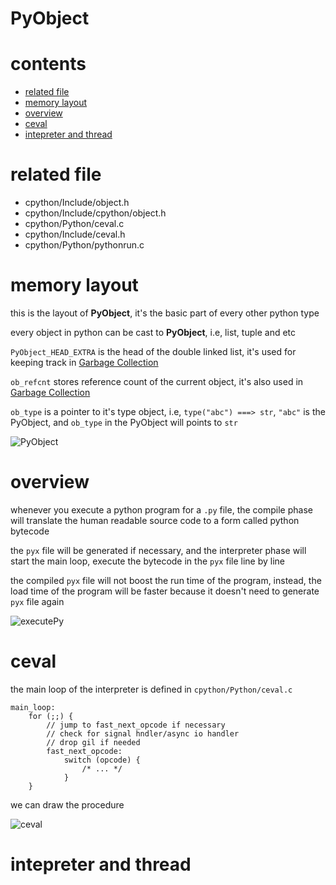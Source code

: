# PyObject

# contents

* [related file](#related-file)
* [memory layout](#memory-layout)
* [overview](#overview)
* [ceval](#ceval)
* [intepreter and thread](#intepreter-and-thread)

# related file

* cpython/Include/object.h
* cpython/Include/cpython/object.h
* cpython/Python/ceval.c
* cpython/Include/ceval.h
* cpython/Python/pythonrun.c

# memory layout

this is the layout of **PyObject**, it's the basic part of every other python type

every object in python can be cast to **PyObject**, i.e, list, tuple and etc

`PyObject_HEAD_EXTRA` is the head of the double linked list, it's used for keeping track in [Garbage Collection](https://github.com/zpoint/CPython-Internals/blob/master/Interpreter/gc/gc.md)

`ob_refcnt` stores reference count of the current object, it's also used in [Garbage Collection](https://github.com/zpoint/CPython-Internals/blob/master/Interpreter/gc/gc.md)

`ob_type` is a pointer to it's type object, i.e, `type("abc") ===> str`, `"abc"` is the PyObject, and `ob_type` in the PyObject will points to `str`

![PyObject](https://github.com/zpoint/CPython-Internals/blob/master/Interpreter/pyobject/PyObject.png)

# overview

whenever you execute a python program for a `.py` file, the compile phase will translate the human readable source code to a form called python bytecode

the `pyx` file will be generated if necessary, and the interpreter phase will start the main loop, execute the bytecode in the `pyx` file line by line

the compiled `pyx` file will not boost the run time of the program, instead, the load time of the program will be faster because it doesn't need to generate `pyx` file again

![executePy](https://github.com/zpoint/CPython-Internals/blob/master/Interpreter/pyobject/executePy.png)

# ceval

the main loop of the interpreter is defined in `cpython/Python/ceval.c`

    main_loop:
        for (;;) {
        	// jump to fast_next_opcode if necessary
        	// check for signal hndler/async io handler
            // drop gil if needed
			fast_next_opcode:
                switch (opcode) {
                    /* ... */
                }
        }

we can draw the procedure

![ceval](https://github.com/zpoint/CPython-Internals/blob/master/Interpreter/pyobject/ceval.png)

# intepreter and thread


